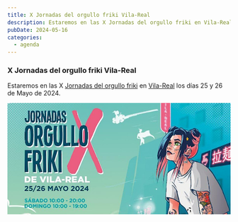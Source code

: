 ```yaml
---
title: X Jornadas del orgullo friki Vila-Real​
description: Estaremos en las X Jornadas del orgullo friki en Vila-Real los días 25 y 26 de Mayo de 2024.
pubDate: 2024-05-16
categories:
  - agenda
---
```


### X Jornadas del orgullo friki Vila-Real  

Estaremos en las X [Jornadas del orgullo friki](https://www.eventbrite.es/e/entradas-x-jornadas-del-orgullo-friki-778203546757) en [Vila-Real](https://www.google.com/maps/dir//vila+real+castellon/data=!4m6!4m5!1m1!4e2!1m2!1m1!1s0xd600725c31d4dc1:0x9c147cedd45f1703?sa=X&ved=1t:155782&ictx=111) los días 25 y 26 de Mayo de 2024.

![](images/https-__cdn.evbuc_.com_images_767314139_408928995737_1_original.jpeg)
